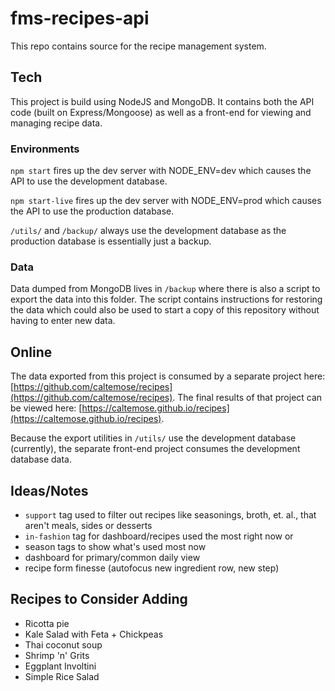 # fms-recipes-api

This repo contains source for the recipe management system.

## Tech

This project is build using NodeJS and MongoDB. It contains both the API code (built on Express/Mongoose) as well as a front-end for viewing and managing recipe data.

### Environments

`npm start` fires up the dev server with NODE_ENV=dev which causes the API to use the development database.

`npm start-live` fires up the dev server with NODE_ENV=prod which causes the API to use the production database.

`/utils/` and `/backup/` always use the development database as the production database is essentially just a backup.

### Data

Data dumped from MongoDB lives in `/backup` where there is also a script to export the data into this folder. The script contains instructions for restoring the data which could also be used to start a copy of this repository without having to enter new data.

## Online

The data exported from this project is consumed by a separate project here: [https://github.com/caltemose/recipes](https://github.com/caltemose/recipes). The final results of that project can be viewed here: [https://caltemose.github.io/recipes](https://caltemose.github.io/recipes).

Because the export utilities in `/utils/` use the development database (currently), the separate front-end project consumes the development database data.

## Ideas/Notes

- `support` tag used to filter out recipes like seasonings, broth, et. al., that aren't meals, sides or desserts
- `in-fashion` tag for dashboard/recipes used the most right now or 
- season tags to show what's used most now
- dashboard for primary/common daily view
- recipe form finesse (autofocus new ingredient row, new step)

## Recipes to Consider Adding

- Ricotta pie
- Kale Salad with Feta + Chickpeas
- Thai coconut soup
- Shrimp 'n' Grits
- Eggplant Involtini
- Simple Rice Salad


